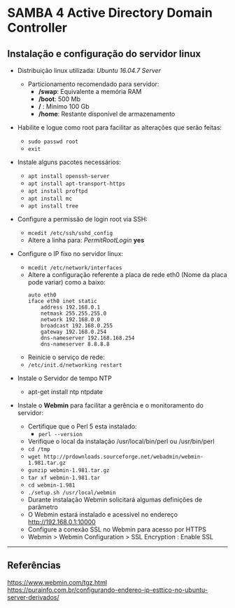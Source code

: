 # SAMBA 4 Active Directory Domain Controller
## Instalação e configuração do servidor linux

* Distribuição linux utilizada: *Ubuntu 16.04.7 Server*  
    * Particionamento recomendado para servidor:
      * **/swap**: Equivalente a memória RAM 
      * **/boot**: 500 Mb
      * **/** : Minímo 100 Gb
      * **/home**: Restante disponível de armazenamento

* Habilite e logue como root para facilitar as alterações que serão feitas:  
    * `sudo passwd root`
    * `exit` 
* Instale alguns pacotes necessários:  
    * `apt install openssh-server`
    * `apt install apt-transport-https`
    * `apt install proftpd`
    * `apt install mc`
    * `apt install tree`
* Configure a permissão de login root via SSH:
    * `mcedit /etc/ssh/sshd_config`
    * Altere a linha para: *PermitRootLogin* **yes** 
* Configure o IP fixo no servidor linux:
    * `mcedit /etc/network/interfaces`
    * Altere a configuração referente a placa de rede eth0 (Nome da placa pode variar) como a baixo:
      ~~~ 
      auto eth0 
      iface eth0 inet static
          address 192.168.0.1
          netmask 255.255.255.0
          network 192.168.0.0
          broadcast 192.168.0.255
          gateway 192.168.0.254
          dns-nameserver 192.168.168.254
          dns-nameserver 8.8.8.8
      ~~~
    * Reinicie o serviço de rede:
    * `/etc/init.d/networking restart`

* Instale o Servidor de tempo NTP
    * apt-get install ntp ntpdate


* Instale o **Webmin** para facilitar a gerência e o monitoramento do servidor:
    * Certifique que o Perl 5 esta instalado:
      * `perl --version` 
    * Verifique o local da instalação /usr/local/bin/perl ou /usr/bin/perl
    * `cd /tmp`
    * `wget http://prdownloads.sourceforge.net/webadmin/webmin-1.981.tar.gz`
    * `gunzip webmin-1.981.tar.gz`
    * `tar xf webmin-1.981.tar`
    * `cd webmin-1.981`
    * `./setup.sh /usr/local/webmin`
    * Durante instalação Webmin solicitará algumas definições de parâmetro
    * O Webmin estará instalado e acessivel no endereço http://192.168.0.1:10000
    * Configure a conexão SSL no Webmin para acesso por HTTPS
    * Webmin > Webmin Configuration > SSL Encryption : Enable SSL
--------
## Referências
https://www.webmin.com/tgz.html  
https://purainfo.com.br/configurando-endereo-ip-esttico-no-ubuntu-server-derivados/  


